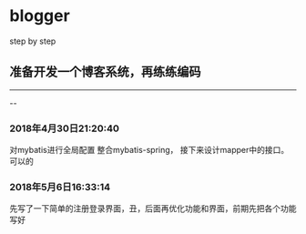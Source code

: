 # blogger
step by step

## 准备开发一个博客系统，再练练编码

---
-- 

### 2018年4月30日21:20:40
对mybatis进行全局配置
整合mybatis-spring，
接下来设计mapper中的接口。可以的

### 2018年5月6日16:33:14
先写了一下简单的注册登录界面，丑，后面再优化功能和界面，前期先把各个功能写好
